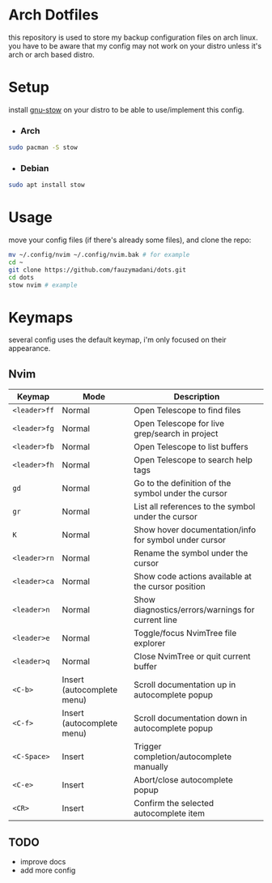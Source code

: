 # Arch Dotfiles
this repository is used to store my backup configuration files on arch linux. you have to be aware that my config may not work on your distro unless it's arch or arch based distro.

# Setup
install [gnu-stow](https://www.gnu.org/s/stow/manual/stow.html) on your distro to be able to use/implement this config.

- ### Arch
```bash
sudo pacman -S stow
```

- ### Debian
```bash
sudo apt install stow
```

# Usage
move your config files (if there's already some files), and clone the repo:
```bash
mv ~/.config/nvim ~/.config/nvim.bak # for example
cd ~
git clone https://github.com/fauzymadani/dots.git
cd dots
stow nvim # example
```

# Keymaps
several config uses the default keymap, i'm only focused on their appearance.

## Nvim 

| Keymap | Mode | Description |
|--------|------|-------------|
| `<leader>ff` | Normal | Open Telescope to find files |
| `<leader>fg` | Normal | Open Telescope for live grep/search in project |
| `<leader>fb` | Normal | Open Telescope to list buffers |
| `<leader>fh` | Normal | Open Telescope to search help tags |
| `gd` | Normal | Go to the definition of the symbol under the cursor |
| `gr` | Normal | List all references to the symbol under the cursor |
| `K` | Normal | Show hover documentation/info for symbol under cursor |
| `<leader>rn` | Normal | Rename the symbol under the cursor |
| `<leader>ca` | Normal | Show code actions available at the cursor position |
| `<leader>n` | Normal | Show diagnostics/errors/warnings for current line |
| `<leader>e` | Normal | Toggle/focus NvimTree file explorer |
| `<leader>q` | Normal | Close NvimTree or quit current buffer |
| `<C-b>` | Insert (autocomplete menu) | Scroll documentation up in autocomplete popup |
| `<C-f>` | Insert (autocomplete menu) | Scroll documentation down in autocomplete popup |
| `<C-Space>` | Insert | Trigger completion/autocomplete manually |
| `<C-e>` | Insert | Abort/close autocomplete popup |
| `<CR>` | Insert | Confirm the selected autocomplete item |

## TODO
- improve docs
- add more config
